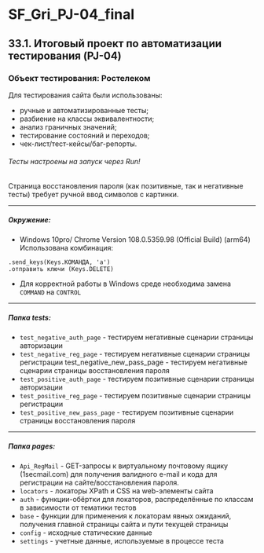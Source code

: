 # SF_Gri_PJ-04_final
## 33.1. Итоговый проект по автоматизации тестирования (PJ-04)
### Объект тестирования: Ростелеком
Для тестирования сайта были использованы:
- ручные и автоматизированные тесты;
- разбиение на классы эквивалентности;
- анализ граничных значений;
- тестирование состояний и переходов;
- чек-лист/тест-кейсы/баг-репорты.

###### Тесты настроены на запуск через Run!

Страница восстановления пароля (как позитивные, так и негативные тесты) требует ручной ввод символов с картинки.
_________________________________

##### Окружение:
- Windows 10pro/ Chrome Version 108.0.5359.98 (Official Build) (arm64)
Использована комбинация:
```
.send_keys(Keys.КОМАНДА, 'a')
.отправить ключи (Keys.DELETE)
```
- Для корректной работы в Windows среде необходима замена `COMMAND` на `CONTROL`
_________________________________
##### Папка tests:
- `test_negative_auth_page` - тестируем негативные сценарии страницы авторизации
- `test_negative_reg_page` - тестируем негативные сценарии страницы регистрации test_negative_new_pass_page - тестируем негативные сценарии страницы восстановления пароля
- `test_positive_auth_page` - тестируем позитивные сценарии страницы авторизации
- `test_positive_reg_page` - тестируем позитивные сценарии страницы регистрации
- `test_positive_new_pass_page` - тестируем позитивные сценарии страницы восстановления пароля
_________________________________
##### Папка pages:

- `Api_RegMail` - GET-запросы к виртуальному почтовому ящику (1secmail.com) для получения валидного e-mail и кода для регистрации на сайте/восстановления пароля.
- `locators` - локаторы XPath и CSS на web-элементы сайта
- `auth` - функции-обёртки для локаторов, распределённые по классам в зависимости от тематики тестов
- `base` - функции для применения к локаторам явных ожиданий, получения главной страницы сайта и пути текущей страницы
- `config` - исходные статические данные
- `settings` - учетные данные, используемые в процессе теста
